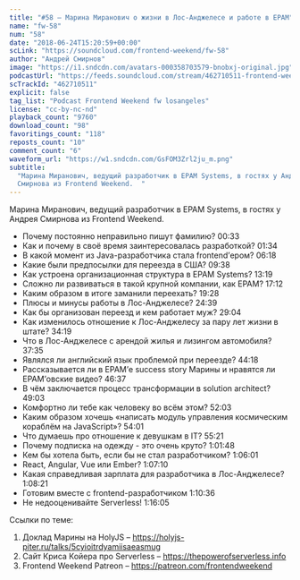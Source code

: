 ```yaml
---
title: "#58 – Марина Миранович о жизни в Лос-Анджелесе и работе в EPAM"
name: "fw-58"
num: "58"
date: "2018-06-24T15:20:59+00:00"
scLink: "https://soundcloud.com/frontend-weekend/fw-58"
author: "Андрей Смирнов"
image: "https://i1.sndcdn.com/avatars-000358703579-bnobxj-original.jpg"
podcastUrl: "https://feeds.soundcloud.com/stream/462710511-frontend-weekend-fw-58.m4a"
scTrackId: "462710511"
explicit: false
tag_list: "Podcast Frontend Weekend fw losangeles"
license: "cc-by-nc-nd"
playback_count: "9760"
download_count: "98"
favoritings_count: "118"
reposts_count: "10"
comment_count: "6"
waveform_url: "https://w1.sndcdn.com/GsFOM3Zrl2ju_m.png"
subtitle:
  "Марина Миранович, ведущий разработчик в EPAM Systems, в гостях у Андрея
  Смирнова из Frontend Weekend.  "
---
```


Марина Миранович, ведущий разработчик в EPAM Systems, в гостях у Андрея Смирнова
из Frontend Weekend.

- Почему постоянно неправильно пишут фамилию?
  <timecode sec="33">00:33</timecode>
- Как и почему в своё время заинтересовалась разработкой?
  <timecode sec="94">01:34</timecode>
- В какой момент из Java-разработчика стала frontend’ером?
  <timecode sec="378">06:18</timecode>
- Какие были предпосылки для переезда в США?
  <timecode sec="578">09:38</timecode>
- Как устроена организационная структура в EPAM Systems?
  <timecode sec="799">13:19</timecode>
- Сложно ли развиваться в такой крупной компании, как EPAM?
  <timecode sec="1032">17:12</timecode>
- Каким образом в итоге заманили переехать?
  <timecode sec="1168">19:28</timecode>
- Плюсы и минусы работы в Лос-Анджелесе? <timecode sec="1479">24:39</timecode>
- Как бы организован переезд и кем работает муж?
  <timecode sec="1744">29:04</timecode>
- Как изменилось отношение к Лос-Анджелесу за пару лет жизни в штате?
  <timecode sec="2059">34:19</timecode>
- Что в Лос-Анджелесе с арендой жилья и лизингом автомобиля?
  <timecode sec="2255">37:35</timecode>
- Являлся ли английский язык проблемой при переезде?
  <timecode sec="2658">44:18</timecode>
- Рассказывается ли в EPAM’е success story Марины и нравятся ли EPAM’овские
  видео? <timecode sec="2797">46:37</timecode>
- В чём заключается процесс трансформации в solution architect?
  <timecode sec="2943">49:03</timecode>
- Комфортно ли тебе как человеку во всём этом?
  <timecode sec="3123">52:03</timecode>
- Каким образом хочешь «написать модуль управления космическим кораблём на
  JavaScript»? <timecode sec="3241">54:01</timecode>
- Что думаешь про отношение к девушкам в IT?
  <timecode sec="3321">55:21</timecode>
- Почему подписка на одежду - это очень круто?
  <timecode sec="3708">1:01:48</timecode>
- Кем бы хотела быть, если бы не стал разработчиком?
  <timecode sec="3961">1:06:01</timecode>
- React, Angular, Vue или Ember? <timecode sec="4030">1:07:10</timecode>
- Какая справедливая зарплата для разработчика в Лос-Анджелесе?
  <timecode sec="4101">1:08:21</timecode>
- Готовим вместе с frontend-разработчиком
  <timecode sec="4236">1:10:36</timecode>
- Не недооценивайте Serverless! <timecode sec="4565">1:16:05</timecode>

Ссылки по теме:

1. Доклад Марины на HolyJS –
   <https://holyjs-piter.ru/talks/5cyioitrdyamiisaeasmug>
2. Сайт Криса Койера про Serverless – <https://thepowerofserverless.info>
3. Frontend Weekend Patreon – <https://patreon.com/frontendweekend>

